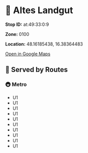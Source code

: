# 🚉 Altes Landgut


**Stop ID:** at:49:33:0:9

**Zone:** 0100

**Location:** 48.16185438, 16.38364483

[Open in Google Maps](https://www.google.com/maps?q=48.16185438,16.38364483)

## 🚆 Served by Routes

### 🚇 Metro
- U1
- U1
- U1
- U1
- U1
- U1
- U1
- U1
- U1
- U1